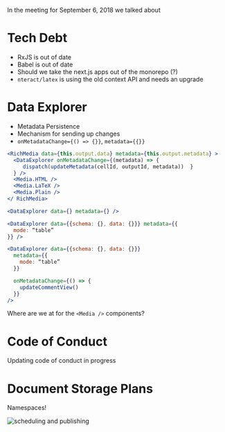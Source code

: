 In the meeting for September 6, 2018 we talked about

# Tech Debt

* RxJS is out of date
* Babel is out of date
* Should we take the next.js apps out of the monorepo (?)
* `nteract/latex` is using the old context API and needs an upgrade

# Data Explorer

* Metadata Persistence
* Mechanism for sending up changes
* `onMetadataChange={() => {}}`, `metadata={{}}`

```jsx
<RichMedia data={this.output.data} metadata={this.output.metadata} >
  <DataExplorer onMetadataChange={(metadata) => {
     dispatch(updateMetadata(cellId, outputId, metadata))  }
  } />
  <Media.HTML />
  <Media.LaTeX />
  <Media.Plain />
</ RichMedia>
```

```jsx
<DataExplorer data={} metadata={} />
```

```jsx
<DataExplorer data={{schema: {}, data: {}}} metadata={{
  mode: “table”
}} />
```

```jsx
<DataExplorer data={{schema: {}, data: {}}}
  metadata={{
    mode: “table”
  }} 

  onMetadataChange={() => {
    updateCommentView()
  }}
/>
```


Where are we at for the `<Media />` components?



# Code of Conduct

Updating code of conduct in progress

# Document Storage Plans

Namespaces!

![scheduling and publishing](https://user-images.githubusercontent.com/836375/45498464-eac5a480-b72e-11e8-95db-e8bc714a8c2e.png)
 







